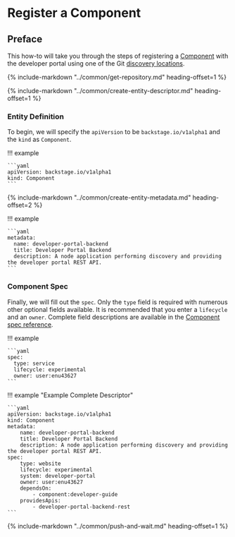 # Register a Component

## Preface

This how-to will take you through the steps of registering a [Component](../explanations/component.md) with the developer portal using one of the Git [discovery locations](../references/discovery-locations.md).

{%
  include-markdown "../common/get-repository.md"
  heading-offset=1
%}

{%
  include-markdown "../common/create-entity-descriptor.md"
  heading-offset=1
%}

### Entity Definition

To begin, we will specify the `apiVersion` to be `backstage.io/v1alpha1` and the `kind` as `Component`.

!!! example

    ```yaml
    apiVersion: backstage.io/v1alpha1
    kind: Component
    ```

{%
  include-markdown "../common/create-entity-metadata.md"
  heading-offset=2
%}

!!! example

    ```yaml
    metadata:
      name: developer-portal-backend
      title: Developer Portal Backend
      description: A node application performing discovery and providing the developer portal REST API.
    ```

### Component Spec

Finally, we will fill out the `spec`. Only the `type` field is required with numerous other optional fields available. It is recommended that you enter a `lifecycle` and an `owner`. Complete field descriptions are available in the [Component spec reference](../references/component-spec.md).

!!! example

    ```yaml
    spec:
      type: service
      lifecycle: experimental
      owner: user:enu43627
    ```

!!! example "Example Complete Descriptor"

    ```yaml
    apiVersion: backstage.io/v1alpha1
    kind: Component
    metadata:
        name: developer-portal-backend
        title: Developer Portal Backend
        description: A node application performing discovery and providing the developer portal REST API.
    spec:
        type: website
        lifecycle: experimental
        system: developer-portal
        owner: user:enu43627
        dependsOn:
            - component:developer-guide
        providesApis:
            - developer-portal-backend-rest
    ```

{%
  include-markdown "../common/push-and-wait.md"
  heading-offset=1
%}
